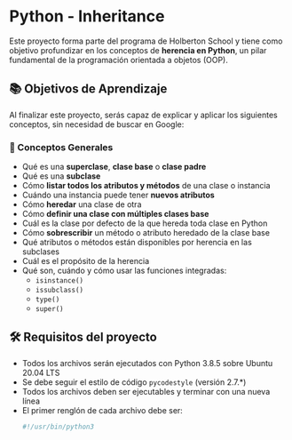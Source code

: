 # Python - Inheritance

Este proyecto forma parte del programa de Holberton School y tiene como objetivo profundizar en los conceptos de **herencia en Python**, un pilar fundamental de la programación orientada a objetos (OOP).

## 📚 Objetivos de Aprendizaje

Al finalizar este proyecto, serás capaz de explicar y aplicar los siguientes conceptos, sin necesidad de buscar en Google:

### 🔸 Conceptos Generales

- Qué es una **superclase**, **clase base** o **clase padre**
- Qué es una **subclase**
- Cómo **listar todos los atributos y métodos** de una clase o instancia
- Cuándo una instancia puede tener **nuevos atributos**
- Cómo **heredar** una clase de otra
- Cómo **definir una clase con múltiples clases base**
- Cuál es la clase por defecto de la que hereda toda clase en Python
- Cómo **sobrescribir** un método o atributo heredado de la clase base
- Qué atributos o métodos están disponibles por herencia en las subclases
- Cuál es el propósito de la herencia
- Qué son, cuándo y cómo usar las funciones integradas:
  - `isinstance()`
  - `issubclass()`
  - `type()`
  - `super()`

## 🛠️ Requisitos del proyecto

- Todos los archivos serán ejecutados con Python 3.8.5 sobre Ubuntu 20.04 LTS
- Se debe seguir el estilo de código `pycodestyle` (versión 2.7.\*)
- Todos los archivos deben ser ejecutables y terminar con una nueva línea
- El primer renglón de cada archivo debe ser:
  ```python
  #!/usr/bin/python3
